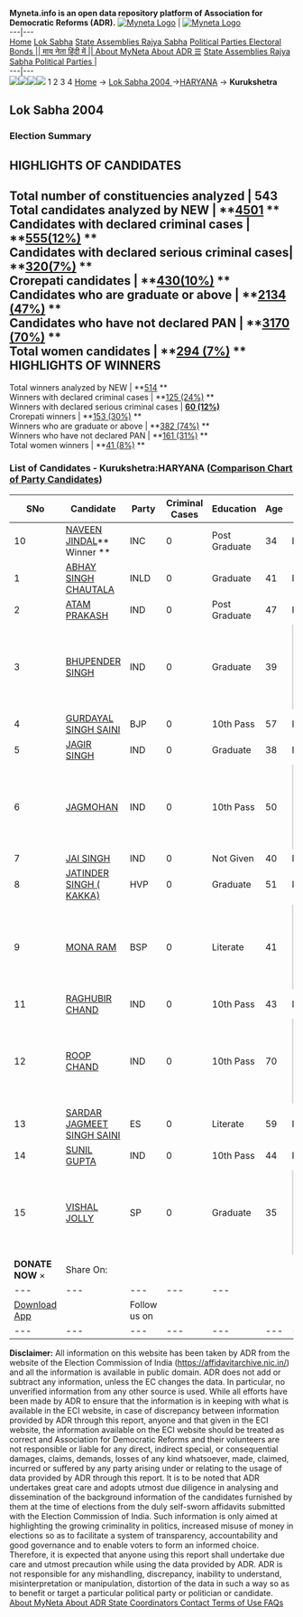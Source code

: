 **Myneta.info is an open data repository platform of Association for Democratic Reforms (ADR).**
[![Myneta Logo](https://www.myneta.info/lib/img/myneta-logo.png)](https://www.myneta.info/) | [![Myneta Logo](https://www.myneta.info/lib/img/adr-logo.png)](https://adrindia.org)  
---|---  
[Home](https://www.myneta.info/) [Lok Sabha](https://www.myneta.info/#ls "Lok Sabha") [ State Assemblies ](https://www.myneta.info/#sa "State Assemblies") [Rajya Sabha](https://www.myneta.info/#rs "Rajya Sabha") [Political Parties ](https://www.myneta.info/party "Political Parties") [ Electoral Bonds ](https://www.myneta.info/electoral_bonds "Electoral Bonds") [ || माय नेता हिंदी में || ](https://translate.google.co.in/translate?prev=hp&hl=en&js=y&u=www.myneta.info&sl=en&tl=hi&history_state0=) [ About MyNeta ](https://adrindia.org/content/about-myneta) [ About ADR ](https://adrindia.org/about-adr/who-we-are) [☰](javascript:void\(0\))
[ State Assemblies ](https://www.myneta.info/#sa "State Assemblies") [ Rajya Sabha ](https://www.myneta.info/#rs "Rajya Sabha") [ Political Parties ](https://www.myneta.info/party "Political Parties")
|   
---|---  
![](https://www.myneta.info/lib/img/banner/banner-1.png)![](https://www.myneta.info/lib/img/banner/banner-2.png)![](https://www.myneta.info/lib/img/banner/banner-3.png)![](https://www.myneta.info/lib/img/banner/banner-4.png)
1  2  3  4 
[Home](https://www.myneta.info/) → [Lok Sabha 2004 ](https://www.myneta.info/loksabha2004/)→[HARYANA](https://www.myneta.info/loksabha2004/index.php?action=show_constituencies&state_id=7) → **Kurukshetra**
### 
## Lok Sabha 2004 
###  Election Summary 
HIGHLIGHTS OF CANDIDATES  
---  
Total number of constituencies analyzed |  543   
Total candidates analyzed by NEW | **[4501](https://www.myneta.info/loksabha2004/index.php?action=summary&subAction=candidates_analyzed&sort=candidate#summary) **  
Candidates with declared criminal cases | **[555(12%)](https://www.myneta.info/loksabha2004/index.php?action=summary&subAction=crime&sort=candidate#summary) **  
Candidates with declared serious criminal cases| **[320(7%)](https://www.myneta.info/loksabha2004/index.php?action=summary&subAction=serious_crime&sort=candidate#summary) **  
Crorepati candidates | **[430(10%)](https://www.myneta.info/loksabha2004/index.php?action=summary&subAction=crorepati&sort=candidate#summary) **  
Candidates who are graduate or above | **[2134 (47%)](https://www.myneta.info/loksabha2004/index.php?action=summary&subAction=education&sort=candidate#summary) **  
Candidates who have not declared PAN | **[3170 (70%)](https://www.myneta.info/loksabha2004/index.php?action=summary&subAction=without_pan&sort=candidate#summary) **  
Total women candidates | **[294 (7%)](https://www.myneta.info/loksabha2004/index.php?action=summary&subAction=women_candidate&sort=candidate#summary) **  
HIGHLIGHTS OF WINNERS  
---  
Total winners analyzed by NEW | **[514](https://www.myneta.info/loksabha2004/index.php?action=summary&subAction=winner_analyzed&sort=candidate#summary) **  
Winners with declared criminal cases | **[125 (24%)](https://www.myneta.info/loksabha2004/index.php?action=summary&subAction=winner_crime&sort=candidate#summary) **  
Winners with declared serious criminal cases | **[60 (12%)](https://www.myneta.info/loksabha2004/index.php?action=summary&subAction=winner_serious_crime&sort=candidate#summary)**  
Crorepati winners | **[153 (30%)](https://www.myneta.info/loksabha2004/index.php?action=summary&subAction=winner_crorepati&sort=candidate#summary) **  
Winners who are graduate or above | **[382 (74%)](https://www.myneta.info/loksabha2004/index.php?action=summary&subAction=winner_education&sort=candidate#summary) **  
Winners who have not declared PAN | **[161 (31%)](https://www.myneta.info/loksabha2004/index.php?action=summary&subAction=winner_without_pan&sort=candidate#summary) **  
Total women winners | **[41 (8%)](https://www.myneta.info/loksabha2004/index.php?action=summary&subAction=winner_women&sort=candidate#summary) **  
### List of Candidates - Kurukshetra:HARYANA ([Comparison Chart of Party Candidates](https://www.myneta.info/loksabha2004/comparisonchart.php?constituency_id=143))
SNo | Candidate| Party| Criminal Cases| Education| Age| Total Assets| Liabilities  
---|---|---|---|---|---|---|---  
10  | [NAVEEN JINDAL](https://www.myneta.info/loksabha2004/candidate.php?candidate_id=1272)** Winner ** | INC | 0 | Post Graduate| 34 | Rs 12,12,95,000 ~ 12 Crore+ | Rs 0 ~   
1  | [ABHAY SINGH CHAUTALA](https://www.myneta.info/loksabha2004/candidate.php?candidate_id=1273) | INLD | 0 | Graduate| 41 | Rs 3,81,01,844 ~ 3 Crore+ | Rs 0 ~   
2  | [ATAM PRAKASH](https://www.myneta.info/loksabha2004/candidate.php?candidate_id=1286) | IND | 0 | Post Graduate| 47 | Rs 20,66,000 ~ 20 Lacs+ | Rs 22,000 ~ 22 Thou+  
3  | [BHUPENDER SINGH](https://www.myneta.info/loksabha2004/candidate.php?candidate_id=1282) | IND | 0 | Graduate| 39 | ![](https://myneta.info/image_v2.php?myneta_folder=loksabha2004&candidate_id=1282&col=ta) | ![](https://myneta.info/image_v2.php?myneta_folder=loksabha2004&candidate_id=1282&col=lia)  
4  | [GURDAYAL SINGH SAINI](https://www.myneta.info/loksabha2004/candidate.php?candidate_id=1274) | BJP | 0 | 10th Pass| 57 | Rs 1,19,42,800 ~ 1 Crore+ | Rs 2,00,000 ~ 2 Lacs+  
5  | [JAGIR SINGH](https://www.myneta.info/loksabha2004/candidate.php?candidate_id=1283) | IND | 0 | Graduate| 38 | Rs 69,22,075 ~ 69 Lacs+ | Rs 0 ~   
6  | [JAGMOHAN](https://www.myneta.info/loksabha2004/candidate.php?candidate_id=1285) | IND | 0 | 10th Pass| 50 | ![](https://myneta.info/image_v2.php?myneta_folder=loksabha2004&candidate_id=1285&col=ta) | ![](https://myneta.info/image_v2.php?myneta_folder=loksabha2004&candidate_id=1285&col=lia)  
7  | [JAI SINGH](https://www.myneta.info/loksabha2004/candidate.php?candidate_id=1284) | IND | 0 | Not Given| 40 | Rs 41,500 ~ 41 Thou+ | Rs 0 ~   
8  | [JATINDER SINGH ( KAKKA)](https://www.myneta.info/loksabha2004/candidate.php?candidate_id=1275) | HVP | 0 | Graduate| 51 | Rs 3,46,93,000 ~ 3 Crore+ | Rs 0 ~   
9  | [MONA RAM](https://www.myneta.info/loksabha2004/candidate.php?candidate_id=1277) | BSP | 0 | Literate| 41 | ![](https://myneta.info/image_v2.php?myneta_folder=loksabha2004&candidate_id=1277&col=ta) | ![](https://myneta.info/image_v2.php?myneta_folder=loksabha2004&candidate_id=1277&col=lia)  
11  | [RAGHUBIR CHAND](https://www.myneta.info/loksabha2004/candidate.php?candidate_id=1278) | IND | 0 | 10th Pass| 43 | Rs 4,39,000 ~ 4 Lacs+ | Rs 0 ~   
12  | [ROOP CHAND](https://www.myneta.info/loksabha2004/candidate.php?candidate_id=1280) | IND | 0 | 10th Pass| 70 | ![](https://myneta.info/image_v2.php?myneta_folder=loksabha2004&candidate_id=1280&col=ta) | ![](https://myneta.info/image_v2.php?myneta_folder=loksabha2004&candidate_id=1280&col=lia)  
13  | [SARDAR JAGMEET SINGH SAINI](https://www.myneta.info/loksabha2004/candidate.php?candidate_id=1276) | ES | 0 | Literate| 59 | Rs 41,05,408 ~ 41 Lacs+ | Rs 1,25,754 ~ 1 Lacs+  
14  | [SUNIL GUPTA](https://www.myneta.info/loksabha2004/candidate.php?candidate_id=1279) | IND | 0 | 10th Pass| 44 | Rs 68,000 ~ 68 Thou+ | Rs 5,000 ~ 5 Thou+  
15  | [VISHAL JOLLY](https://www.myneta.info/loksabha2004/candidate.php?candidate_id=1281) | SP | 0 | Graduate| 35 | ![](https://myneta.info/image_v2.php?myneta_folder=loksabha2004&candidate_id=1281&col=ta) | ![](https://myneta.info/image_v2.php?myneta_folder=loksabha2004&candidate_id=1281&col=lia)  
|  **DONATE NOW** × |  Share On:  | [](https://api.whatsapp.com/send?text=https%3A%2F%2Fmyneta.info%2Fpunjab2022%2Findex.php%3Faction%3Dshow_constituencies%26state_id%3D19) | [](https://www.facebook.com/sharer/sharer.php?u=https%3A%2F%2Fmyneta.info%2Fpunjab2022%2Findex.php%3Faction%3Dshow_constituencies%26state_id%3D19) | [](https://twitter.com/share?url=https%3A%2F%2Fmyneta.info%2Fpunjab2022%2Findex.php%3Faction%3Dshow_constituencies%26state_id%3D19)  
---|---|---|---|---  
| [ Download App ](https://play.google.com/store/apps/details?id=com.webrosoft.myneta1&pcampaignid=pcampaignidMKT-Other-global-all-co-prtnr-py-PartBadge-Mar2515-1) | [](https://play.google.com/store/apps/details?id=com.webrosoft.myneta1&pcampaignid=pcampaignidMKT-Other-global-all-co-prtnr-py-PartBadge-Mar2515-1) |  Follow us on  | [](https://www.facebook.com/adrindia.org/) | [](https://twitter.com/adrspeaks) | [](https://groups.google.com/g/national-election-watch?hl=en&pli=1) | [](https://www.instagram.com/adrspeaks/) | [](https://www.youtube.com/user/adrspeaks) | [](https://sharechat.com/profile/adrspeaks)  
---|---|---|---|---|---|---|---|---  
**Disclaimer:** All information on this website has been taken by ADR from the website of the Election Commission of India (https://affidavitarchive.nic.in/) and all the information is available in public domain. ADR does not add or subtract any information, unless the EC changes the data. In particular, no unverified information from any other source is used. While all efforts have been made by ADR to ensure that the information is in keeping with what is available in the ECI website, in case of discrepancy between information provided by ADR through this report, anyone and that given in the ECI website, the information available on the ECI website should be treated as correct and Association for Democratic Reforms and their volunteers are not responsible or liable for any direct, indirect special, or consequential damages, claims, demands, losses of any kind whatsoever, made, claimed, incurred or suffered by any party arising under or relating to the usage of data provided by ADR through this report. It is to be noted that ADR undertakes great care and adopts utmost due diligence in analysing and dissemination of the background information of the candidates furnished by them at the time of elections from the duly self-sworn affidavits submitted with the Election Commission of India. Such information is only aimed at highlighting the growing criminality in politics, increased misuse of money in elections so as to facilitate a system of transparency, accountability and good governance and to enable voters to form an informed choice. Therefore, it is expected that anyone using this report shall undertake due care and utmost precaution while using the data provided by ADR. ADR is not responsible for any mishandling, discrepancy, inability to understand, misinterpretation or manipulation, distortion of the data in such a way so as to benefit or target a particular political party or politician or candidate. 
[ About MyNeta ](https://adrindia.org/content/about-myneta) [ About ADR ](https://adrindia.org/about-adr/who-we-are) [ State Coordinators ](https://adrindia.org/about-adr/state-coordinators) [ Contact ](https://adrindia.org/contact-us) [ Terms of Use ](https://adrindia.org/content/adr-terms-use) [ FAQs ](https://adrindia.org/content/faqs)
